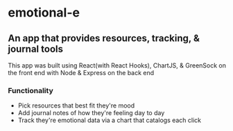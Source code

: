 # emotional-e


<h2>An app that provides resources, tracking, & journal tools</h2>
<div></div>
<p>This app was built using React(with React Hooks), ChartJS, & GreenSock on the front end with Node & Express on the back end</p>
<h3>Functionality</h3>

<ul>
  <li>Pick resources that best fit they're mood</li>
  <li>Add journal notes of how they're feeling day to day</li>
  <li>Track they're emotional data via a chart that catalogs each click</li>
</ul>
